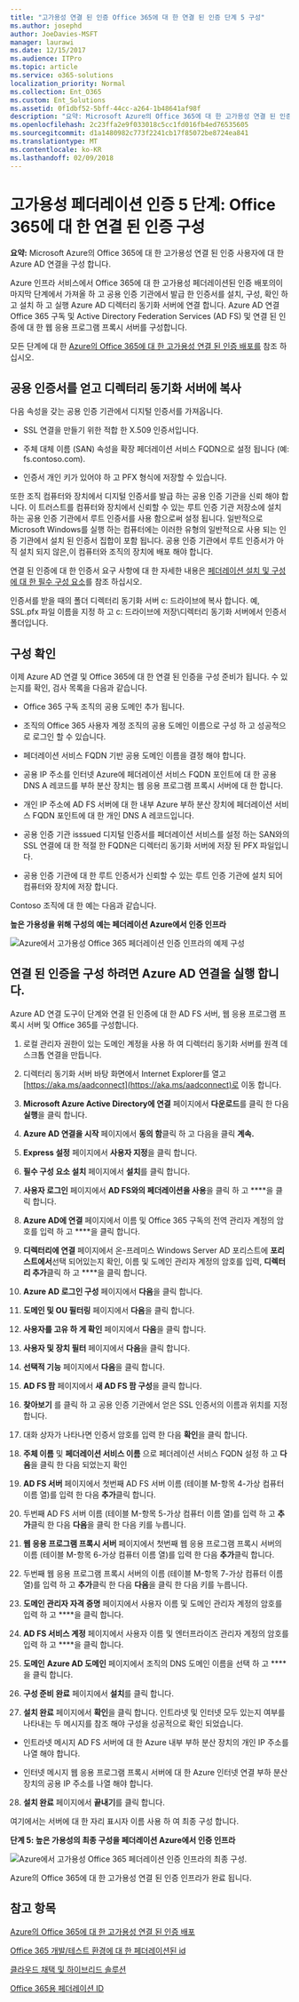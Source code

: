 ```yaml
---
title: "고가용성 연결 된 인증 Office 365에 대 한 연결 된 인증 단계 5 구성"
ms.author: josephd
author: JoeDavies-MSFT
manager: laurawi
ms.date: 12/15/2017
ms.audience: ITPro
ms.topic: article
ms.service: o365-solutions
localization_priority: Normal
ms.collection: Ent_O365
ms.custom: Ent_Solutions
ms.assetid: 0f1dbf52-5bff-44cc-a264-1b48641af98f
description: "요약: Microsoft Azure의 Office 365에 대 한 고가용성 연결 된 인증 사용자에 대 한 Azure AD 연결을 구성 합니다."
ms.openlocfilehash: 2c23ffa2e9f033018c5cc1fd016fb4ed76535605
ms.sourcegitcommit: d1a1480982c773f2241cb17f85072be8724ea841
ms.translationtype: MT
ms.contentlocale: ko-KR
ms.lasthandoff: 02/09/2018
---
```

# <a name="high-availability-federated-authentication-phase-5-configure-federated-authentication-for-office-365"></a>고가용성 페더레이션 인증 5 단계: Office 365에 대 한 연결 된 인증 구성

 **요약:** Microsoft Azure의 Office 365에 대 한 고가용성 연결 된 인증 사용자에 대 한 Azure AD 연결을 구성 합니다.
 
Azure 인프라 서비스에서 Office 365에 대 한 고가용성 페더레이션된 인증 배포의이 마지막 단계에서 가져올 하 고 공용 인증 기관에서 발급 한 인증서를 설치, 구성, 확인 하 고 설치 하 고 실행 Azure AD 디렉터리 동기화 서버에 연결 합니다. Azure AD 연결 Office 365 구독 및 Active Directory Federation Services (AD FS) 및 연결 된 인증에 대 한 웹 응용 프로그램 프록시 서버를 구성합니다.
  
모든 단계에 대 한 [Azure의 Office 365에 대 한 고가용성 연결 된 인증 배포를](deploy-high-availability-federated-authentication-for-office-365-in-azure.md) 참조 하십시오.
  
## <a name="get-a-public-certificate-and-copy-it-to-the-dirsync-server"></a>공용 인증서를 얻고 디렉터리 동기화 서버에 복사

다음 속성을 갖는 공용 인증 기관에서 디지털 인증서를 가져옵니다.
  
- SSL 연결을 만들기 위한 적합 한 X.509 인증서입니다.
    
- 주체 대체 이름 (SAN) 속성을 확장 페더레이션 서비스 FQDN으로 설정 됩니다 (예: fs.contoso.com).
    
- 인증서 개인 키가 있어야 하 고 PFX 형식에 저장할 수 있습니다.
    
또한 조직 컴퓨터와 장치에서 디지털 인증서를 발급 하는 공용 인증 기관을 신뢰 해야 합니다. 이 트러스트를 컴퓨터와 장치에서 신뢰할 수 있는 루트 인증 기관 저장소에 설치 하는 공용 인증 기관에서 루트 인증서를 사용 함으로써 설정 됩니다. 일반적으로 Microsoft Windows를 실행 하는 컴퓨터에는 이러한 유형의 일반적으로 사용 되는 인증 기관에서 설치 된 인증서 집합이 포함 됩니다. 공용 인증 기관에서 루트 인증서가 아직 설치 되지 않은,이 컴퓨터와 조직의 장치에 배포 해야 합니다.
  
연결 된 인증에 대 한 인증서 요구 사항에 대 한 자세한 내용은 [페더레이션 설치 및 구성에 대 한 필수 구성 요소](https://docs.microsoft.com/azure/active-directory/connect/active-directory-aadconnect-prerequisites#prerequisites-for-federation-installation-and-configuration)를 참조 하십시오.
  
인증서를 받을 때의 폴더 디렉터리 동기화 서버 c: 드라이브에 복사 합니다. 예, SSL.pfx 파일 이름을 지정 하 고 c: 드라이브에 저장\\디렉터리 동기화 서버에서 인증서 폴더입니다.
  
## <a name="verify-your-configuration"></a>구성 확인

이제 Azure AD 연결 및 Office 365에 대 한 연결 된 인증을 구성 준비가 됩니다. 수 있는지를 확인, 검사 목록을 다음과 같습니다.
  
- Office 365 구독 조직의 공용 도메인 추가 됩니다.
    
- 조직의 Office 365 사용자 계정 조직의 공용 도메인 이름으로 구성 하 고 성공적으로 로그인 할 수 있습니다.
    
- 페더레이션 서비스 FQDN 기반 공용 도메인 이름을 결정 해야 합니다.
    
- 공용 IP 주소를 인터넷 Azure에 페더레이션 서비스 FQDN 포인트에 대 한 공용 DNS A 레코드를 부하 분산 장치는 웹 응용 프로그램 프록시 서버에 대 한 합니다.
    
- 개인 IP 주소에 AD FS 서버에 대 한 내부 Azure 부하 분산 장치에 페더레이션 서비스 FQDN 포인트에 대 한 개인 DNS A 레코드입니다.
    
- 공용 인증 기관 isssued 디지털 인증서를 페더레이션 서비스를 설정 하는 SAN와의 SSL 연결에 대 한 적절 한 FQDN은 디렉터리 동기화 서버에 저장 된 PFX 파일입니다.
    
- 공용 인증 기관에 대 한 루트 인증서가 신뢰할 수 있는 루트 인증 기관에 설치 되어 컴퓨터와 장치에 저장 합니다.
    
Contoso 조직에 대 한 예는 다음과 같습니다.
  
**높은 가용성을 위해 구성의 예는 페더레이션 Azure에서 인증 인프라**

![Azure에서 고가용성 Office 365 페더레이션 인증 인프라의 예제 구성](images/ac1a6a0d-0156-4407-9336-6e4cd6db8633.png)
  
## <a name="run-azure-ad-connect-to-configure-federated-authentication"></a>연결 된 인증을 구성 하려면 Azure AD 연결을 실행 합니다.

Azure AD 연결 도구이 단계와 연결 된 인증에 대 한 AD FS 서버, 웹 응용 프로그램 프록시 서버 및 Office 365를 구성합니다.
  
1. 로컬 관리자 권한이 있는 도메인 계정을 사용 하 여 디렉터리 동기화 서버를 원격 데스크톱 연결을 만듭니다.
    
2. 디렉터리 동기화 서버 바탕 화면에서 Internet Explorer를 열고 [https://aka.ms/aadconnect](https://aka.ms/aadconnect)로 이동 합니다.
    
3. **Microsoft Azure Active Directory에 연결** 페이지에서 **다운로드**를 클릭 한 다음 **실행**을 클릭 합니다.
    
4. **Azure AD 연결을 시작** 페이지에서 **동의 함**클릭 하 고 다음을 클릭 **계속.**
    
5. **Express 설정** 페이지에서 **사용자 지정**을 클릭 합니다.
    
6. **필수 구성 요소 설치** 페이지에서 **설치**를 클릭 합니다.
    
7. **사용자 로그인** 페이지에서 **AD FS와의 페더레이션을 사용**을 클릭 하 고 ****을 클릭 합니다.
    
8. **Azure AD에 연결** 페이지에서 이름 및 Office 365 구독의 전역 관리자 계정의 암호를 입력 하 고 ****을 클릭 합니다.
    
9. **디렉터리에 연결** 페이지에서 온-프레미스 Windows Server AD 포리스트에 **포리스트에서**선택 되어있는지 확인, 이름 및 도메인 관리자 계정의 암호를 입력, **디렉터리 추가**클릭 하 고 ****을 클릭 합니다.
    
10. **Azure AD 로그인 구성** 페이지에서 **다음**을 클릭 합니다.
    
11. **도메인 및 OU 필터링** 페이지에서 **다음**을 클릭 합니다.
    
12. **사용자를 고유 하 게 확인** 페이지에서 **다음**을 클릭 합니다.
    
13. **사용자 및 장치 필터** 페이지에서 **다음**을 클릭 합니다.
    
14. **선택적 기능** 페이지에서 **다음**을 클릭 합니다.
    
15. **AD FS 팜** 페이지에서 **새 AD FS 팜 구성**을 클릭 합니다.
    
16. **찾아보기** 를 클릭 하 고 공용 인증 기관에서 얻은 SSL 인증서의 이름과 위치를 지정 합니다.
    
17. 대화 상자가 나타나면 인증서 암호를 입력 한 다음 **확인**을 클릭 합니다.
    
18. **주체 이름** 및 **페더레이션 서비스 이름** 으로 페더레이션 서비스 FQDN 설정 하 고 **다음**을 클릭 한 다음 되었는지 확인
    
19. **AD FS 서버** 페이지에서 첫번째 AD FS 서버 이름 (테이블 M-항목 4-가상 컴퓨터 이름 열)를 입력 한 다음 **추가**클릭 합니다.
    
20. 두번째 AD FS 서버 이름 (테이블 M-항목 5-가상 컴퓨터 이름 열)를 입력 하 고 **추가**클릭 한 다음 **다음**을 클릭 한 다음 키를 누릅니다.
    
21. **웹 응용 프로그램 프록시 서버** 페이지에서 첫번째 웹 응용 프로그램 프록시 서버의 이름 (테이블 M-항목 6-가상 컴퓨터 이름 열)를 입력 한 다음 **추가**클릭 합니다.
    
22. 두번째 웹 응용 프로그램 프록시 서버의 이름 (테이블 M-항목 7-가상 컴퓨터 이름 열)를 입력 하 고 **추가**클릭 한 다음 **다음**을 클릭 한 다음 키를 누릅니다.
    
23. **도메인 관리자 자격 증명** 페이지에서 사용자 이름 및 도메인 관리자 계정의 암호를 입력 하 고 ****을 클릭 합니다.
    
24. **AD FS 서비스 계정** 페이지에서 사용자 이름 및 엔터프라이즈 관리자 계정의 암호를 입력 하 고 ****을 클릭 합니다.
    
25. **도메인** **Azure AD 도메인** 페이지에서 조직의 DNS 도메인 이름을 선택 하 고 ****을 클릭 합니다.
    
26. **구성 준비 완료** 페이지에서 **설치**를 클릭 합니다.
    
27. **설치 완료** 페이지에서 **확인**을 클릭 합니다. 인트라넷 및 인터넷 모두 있는지 여부를 나타내는 두 메시지를 참조 해야 구성을 성공적으로 확인 되었습니다.
    
  - 인트라넷 메시지 AD FS 서버에 대 한 Azure 내부 부하 분산 장치의 개인 IP 주소를 나열 해야 합니다.
    
  - 인터넷 메시지 웹 응용 프로그램 프록시 서버에 대 한 Azure 인터넷 연결 부하 분산 장치의 공용 IP 주소를 나열 해야 합니다.
    
28. **설치 완료** 페이지에서 **끝내기**를 클릭 합니다.
    
여기에서는 서버에 대 한 자리 표시자 이름 사용 하 여 최종 구성 합니다.
  
**단계 5: 높은 가용성의 최종 구성을 페더레이션 Azure에서 인증 인프라**

![Azure에서 고가용성 Office 365 페더레이션 인증 인프라의 최종 구성.](images/c5da470a-f2aa-489a-a050-df09b4d641df.png)
  
Azure의 Office 365에 대 한 고가용성 연결 된 인증 인프라가 완료 됩니다.
  
## <a name="see-also"></a>참고 항목

[Azure의 Office 365에 대 한 고가용성 연결 된 인증 배포](deploy-high-availability-federated-authentication-for-office-365-in-azure.md)
  
[Office 365 개발/테스트 환경에 대 한 페더레이션된 id](federated-identity-for-your-office-365-dev-test-environment.md)
  
[클라우드 채택 및 하이브리드 솔루션](cloud-adoption-and-hybrid-solutions.md)

[Office 365용 페더레이션 ID](https://support.office.com/article/Understanding-Office-365-identity-and-Azure-Active-Directory-06a189e7-5ec6-4af2-94bf-a22ea225a7a9#bk_federated)



